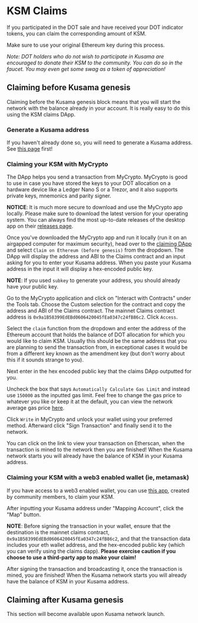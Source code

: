 # KSM Claims

If you participated in the DOT sale and have received your DOT indicator tokens, you can claim the corresponding amount of KSM. 

Make sure to use your original Ethereum key during this process.

*Note: DOT holders who do not wish to participate in Kusama are encouraged to donate their KSM to the community. You can do so in the faucet. You may even get some swag as a token of appreciation!*

## Claiming before Kusama genesis

Claiming before the Kusama genesis block means that you will start the network with the balance already in your account. It is really easy to do this using the KSM claims DApp.

### Generate a Kusama address

If you haven't already done so, you will need to generate a Kusama address. See [this page](./claims.md) first!

### Claiming your KSM with MyCrypto

The DApp helps you send a transaction from MyCrypto. MyCrypto is good to use in case you have stored the keys to your DOT allocation on a hardware device like a Ledger Nano S or a Trezor, and it also supports private keys, mnemonics and parity signer.

**NOTICE**: It is much more secure to download and use the MyCrypto app locally. Please make sure to download the latest version for your operating system. You can always find the most up-to-date releases of the desktop app on their [releases page](https://github.com/MyCryptoHQ/MyCrypto/releases).

Once you've downloaded the MyCrypto app and run it locally (run it on an airgapped computer for maximum security), head over to the [claiming DApp](https://claim.kusama.network) and select `Claim on Ethereum (before genesis)` from the dropdown. The DApp will display the address and ABI to the Claims contract and an input asking for you to enter your Kusama address. When you paste your Kusama address in the input it will display a hex-encoded public key. 

**NOTE**: If you used `subkey` to generate your address, you should already have your public key.

Go to the MyCrypto application and click on "Interact with Contracts" under the Tools tab. Choose the Custom selection for the contract and copy the address and ABI of the Claims contract. The mainnet Claims contract address is `0x9a1B58399EdEBd0606420045fEa0347c24fB86c2`. Click `Access`.

Select the `claim` function from the dropdown and enter the address of the Ethereum account that holds the balance of DOT allocation for which you would like to claim KSM. Usually this should be the same address that you are planning to send the transaction from, in exceptional cases it would be from a different key known as the amendment key (but don't worry about this if it sounds strange to you). 

Next enter in the hex encoded public key that the claims DApp outputted for you.

Uncheck the box that says `Automatically Calculate Gas Limit` and instead use `150000` as the inputted gas limit. Feel free to change the gas price to whatever you like or keep it at the default, you can view the network average gas price [here](https://www.ethgasstation.info/).

Click `Write` in MyCrypto and unlock your wallet using your preferred method. Afterward click "Sign Transaction" and finally send it to the network.

You can click on the link to view your transaction on Etherscan, when the transaction is mined to the network then you are finished! When the Kusama network starts you will already have the balance of KSM in your Kusama address.

### Claiming your KSM with a web3 enabled wallet (ie, metamask) 

If you have access to a web3 enabled wallet, you can use [this app](http://m.maiziqianbao.net/eth/mapping), created by community members, to claim your KSM. 

After inputting your Kusama address under "Mapping Account", click the "Map" button. 

**NOTE**: Before signing the transaction in your wallet, ensure that the destination is the mainnet claims contract, `0x9a1B58399EdEBd0606420045fEa0347c24fB86c2`, and that the transaction data includes your eth wallet address, and the hex-encoded public key (which you can verify using the claims dapp). **Please exercise caution if you choose to use a third-party app to make your claim!**

After signing the transaction and broadcasting it, once the transaction is mined, you are finished! When the Kusama network starts you will already have the balance of KSM in your Kusama address.

## Claiming after Kusama genesis
This section will become available upon Kusama network launch.
